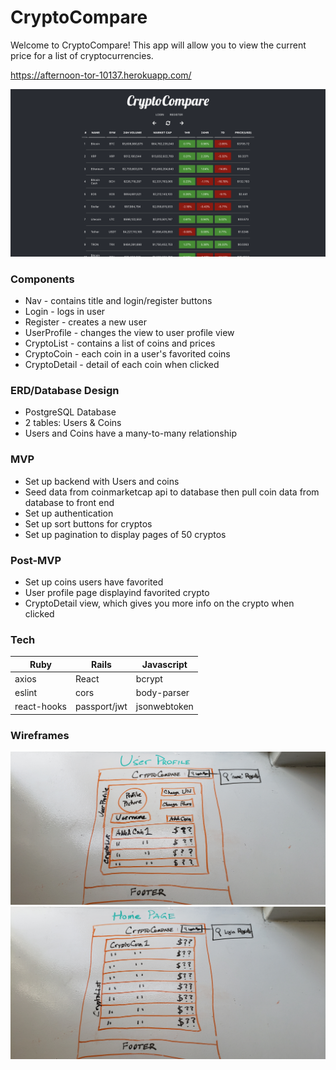 # CryptoCompare
Welcome to CryptoCompare! This app will allow you to view the current price for a list of cryptocurrencies.

https://afternoon-tor-10137.herokuapp.com/

![List](./Wireframes/List.png)

### Components
* Nav - contains title and login/register buttons
* Login - logs in user
* Register - creates a new user
* UserProfile - changes the view to user profile view
* CryptoList - contains a list of coins and prices
* CryptoCoin - each coin in a user's favorited coins
* CryptoDetail - detail of each coin when clicked

### ERD/Database Design
* PostgreSQL Database
* 2 tables: Users & Coins
* Users and Coins have a many-to-many relationship

### MVP
* Set up backend with Users and coins
* Seed data from coinmarketcap api to database then pull coin data from database to front end
* Set up authentication
* Set up sort buttons for cryptos
* Set up pagination to display pages of 50 cryptos

### Post-MVP
* Set up coins users have favorited
* User profile page displayind favorited crypto
* CryptoDetail view, which gives you more info on the crypto when clicked

### Tech
Ruby | Rails | Javascript
--- | --- | ---
axios | React | bcrypt
eslint | cors | body-parser
react-hooks | passport/jwt |jsonwebtoken

### Wireframes
![Wireframe 1](./Wireframes/Wireframe1.jpg)
![Wireframe 2](./Wireframes/Wireframe2.jpg)
